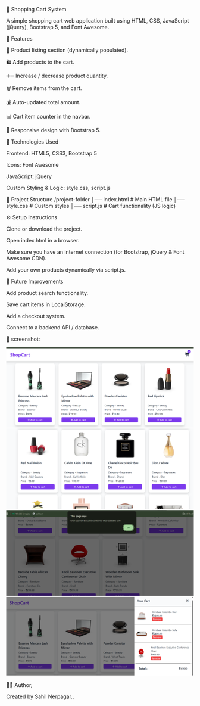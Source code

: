 🛒 Shopping Cart System

A simple shopping cart web application built using HTML, CSS, JavaScript (jQuery), Bootstrap 5, and Font Awesome.

📌 Features

🧾 Product listing section (dynamically populated).

🛍️ Add products to the cart.

➕➖ Increase / decrease product quantity.

🗑️ Remove items from the cart.

💰 Auto-updated total amount.

📊 Cart item counter in the navbar.

📱 Responsive design with Bootstrap 5.

🚀 Technologies Used

Frontend: HTML5, CSS3, Bootstrap 5

Icons: Font Awesome

JavaScript: jQuery

Custom Styling & Logic: style.css, script.js

📂 Project Structure
/project-folder
│── index.html        # Main HTML file
│── style.css         # Custom styles
│── script.js         # Cart functionality (JS logic)


⚙️ Setup Instructions

Clone or download the project.

Open index.html in a browser.

Make sure you have an internet connection (for Bootstrap, jQuery & Font Awesome CDN).

Add your own products dynamically via script.js.

🎯 Future Improvements

Add product search functionality.

Save cart items in LocalStorage.

Add a checkout system.

Connect to a backend API / database.

📸 screenshot:

![output](s1.png) ![output](s2.png) ![output](s3.png) ![output](s4.png)


👨‍💻 Author,

Created by Sahil Nerpagar..

 







